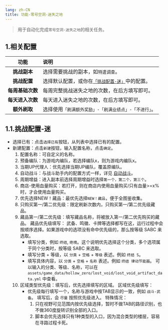 ```yaml
---
lang: zh-CN
title: 功能-零号空洞-迷失之地
---
```


>用于自动化完成`零号空洞-迷失之地`的相关任务。

## 1.相关配置

| 功能 | 说明 |
| :----: | :---- |
| **挑战副本** | 选择需要挑战的副本，如`特遣调查`。 |
| **挑战配置** | 选择默认配置，或你在[`「挑战配置-迷」`](#11挑战配置-迷)中的配置。 |
| **每周基础次数** | 每周完整挑战迷失之地的次数，在后方填写即可。 |
| **每天进入次数** | 每天进入迷失之地的次数，在后方填写即可。 |
| **额外刷取** | 选择使用`「刷满额外奖励」-「刷满业绩点」-「不进行」`。 |

## 1.1.挑战配置-迷

- 选择已有：点击`选择已有`按钮，从列表中选择已有的配置。
- 新建配置：点击`新建`按钮，输入配置名称，点击`确定`。
    1. 配置名称：可自定义的名称。
    1. 预备编队：为游戏内编队，若选择编队x，则为游戏内编队x。
    1. 当期UP代理人：优先选择当期UP编队，覆盖原编队。
    1. 自动战斗：与战斗助手内的配置方式一样，详见 [自动战斗](./feat_battle_assistant.md#2自动战斗)。
    1. 周期增益：进入副本前选择周期增益时选择`第一个，第二个，第三个`。
    1. 商店-使用血量购买：若打开，则在商店内使用血量购买/只有血量>=x%时，才会使用血量购买。
    1. 优先选择NEW！藏品：最优先选择`NEW！藏品`，便于全图鉴收集。
    1. 只购买第一/第二优先级：限定刷新次数内，只购买第一/第二优先级藏品。
    1. 藏品第一/第二优先级：填写藏品名称，将被放入第一/第二优先购买的藏品。
        藏品优先级填写：
        武备、鸣徽、卡牌等选择都写在这，运行过程中会按顺序选择。如果游戏中的选项没有命中优先级的，那么按等级 SABC 来选取。
        - 填写分类，例如 `终结`, `绝境`。这个说明优先选择这个分类，多个选项属于同个分类时，按等级 SABC 来选取。
        - 填写分类 + 等级，以 `分类` + `空格` + `等级` 表述。例如 `终结 S`。
        - 填写具体内容，以 `分类` + `空格` + `名称` 表述。例如 `终结 律动节能器`。
        可以输入的分类、等级、名称，可以在 `assets/game_data/hollow_zero/lost_void/lost_void_artifact_data.yml` 中查看。
    1. 区域类型优先级：填写后，优先选择填写的区域。
        区域优先级填写：
        - 优先级每行填写一个，名称与游戏中按TAB显示的一致，例如 `战斗-武备`。 填写后，会 `尽量` 按照优先级进入。
            特殊情况：
            1. 只在视野可见范围内按优先级选择，暂时不做TAB的路径识别，也不做360度旋转识别全部的入口。
            2. 脚本会优先选择只有1种类型的入口，因为混合类型的楼层，容易在寻路过程卡死。